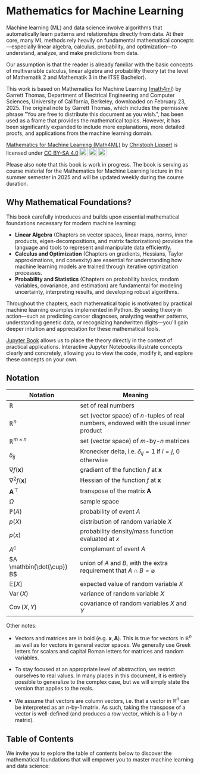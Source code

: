 # Mathematics for Machine Learning

Machine learning (ML) and data science involve algorithms that automatically learn patterns and relationships directly from data. At their core, many ML methods rely heavily on fundamental mathematical concepts—especially linear algebra, calculus, probability, and optimization—to understand, analyze, and make predictions from data.

Our assumption is that the reader is already familiar with the basic concepts of multivariable calculus, linear algebra and probability theory (at the level of Mathematik 2 and Mathematik 3 in the ITSE Bachelor).

This work is based on Mathematics for Machine Learning ([math4ml](https://github.com/gwthomas/math4ml)) by Garrett Thomas, Department of Electrical Engineering and Computer Sciences, University of California, Berkeley, downloaded on February 23, 2025. The original note by Garrett Thomas, which includes the permissive phrase "You are free to distribute this document as you wish.", has been used as a frame that provides the mathematical topics. However, it has been significantly expanded to include more explanations, more detailed proofs, and applications from the machine learning domain.

<p xmlns:cc="http://creativecommons.org/ns#" xmlns:dct="http://purl.org/dc/terms/"><a property="dct:title" rel="cc:attributionURL" href="https://healthml.github.io/Math4ML/">Mathematics for Machine Learning (Math4ML)</a> by <a rel="cc:attributionURL dct:creator" property="cc:attributionName" href="https://hpi.de/lippert">Christoph Lippert</a> is licensed under <a href="https://creativecommons.org/licenses/by-sa/4.0/?ref=chooser-v1" target="_blank" rel="license noopener noreferrer" style="display:inline-block;">CC BY-SA 4.0<img style="height:22px!important;margin-left:3px;vertical-align:text-bottom;" src="https://mirrors.creativecommons.org/presskit/icons/cc.svg?ref=chooser-v1" alt=""><img style="height:22px!important;margin-left:3px;vertical-align:text-bottom;" src="https://mirrors.creativecommons.org/presskit/icons/by.svg?ref=chooser-v1" alt=""><img style="height:22px!important;margin-left:3px;vertical-align:text-bottom;" src="https://mirrors.creativecommons.org/presskit/icons/sa.svg?ref=chooser-v1" alt=""></a></p>

Please also note that this book is work in progress. The book is serving as course material for the Mathematics for Machine Learning lecture in the summer semester in 2025 and will be updated weekly during the course duration.

## Why Mathematical Foundations?

This book carefully introduces and builds upon essential mathematical foundations necessary for modern machine learning:

- **Linear Algebra** (Chapters on vector spaces, linear maps, norms, inner products, eigen-decompositions, and matrix factorizations) provides the language and tools to represent and manipulate data efficiently.
- **Calculus and Optimization** (Chapters on gradients, Hessians, Taylor approximations, and convexity) are essential for understanding how machine learning models are trained through iterative optimization processes.
- **Probability and Statistics** (Chapters on probability basics, random variables, covariance, and estimation) are fundamental for modeling uncertainty, interpreting results, and developing robust algorithms.

Throughout the chapters, each mathematical topic is motivated by practical machine learning examples implemented in Python. By seeing theory in action—such as predicting cancer diagnoses, analyzing weather patterns, understanding genetic data, or recognizing handwritten digits—you'll gain deeper intuition and appreciation for these mathematical tools.

[Jupyter Book](https://jupyterbook.org/) allows us to place the theory directly in the context of practical applications. Interactive Jupyter Notebooks illustrate concepts clearly and concretely, allowing you to view the code, modify it, and explore these concepts on your own.

## Notation

| Notation                  | Meaning |
|---------------------------|--------------------------------------------------------------------------|
| $\mathbb{R}$              | set of real numbers |
| $\mathbb{R}^n$            | set (vector space) of $n$-tuples of real numbers, endowed with the usual inner product |
| $\mathbb{R}^{m \times n}$ | set (vector space) of $m$-by-$n$ matrices |
|  $\delta_{ij}$            | Kronecker delta, i.e. $\delta_{ij} = 1$ if $i = j$, $0$ otherwise |
| $\nabla f(\mathbf{x})$    | gradient of the function $f$ at $\mathbf{x}$ |
| $\nabla^2 f(\mathbf{x})$  | Hessian of the function $f$ at $\mathbf{x}$ |
| $\mathbf{A}^{\!\top\!}$   | transpose of the matrix $\mathbf{A}$ |
| $\Omega$                  | sample space |
| $\mathbb{P}(A)$           | probability of event $A$ |
| $p(X)$                    | distribution of random variable $X$ |
| $p(x)$                    | probability density/mass function evaluated at $x$ |
| $A^\text{c}$              | complement of event $A$ |
| $A \mathbin{\dot{\cup}} B$| union of $A$ and $B$, with the extra requirement that $A \cap B = \varnothing$ |
| $\mathbb{E}[X]$           | expected value of random variable $X$ |
| $\operatorname{Var}(X)$   | variance of random variable $X$ |
| $\operatorname{Cov}(X, Y)$| covariance of random variables $X$ and $Y$ |

Other notes:

-   Vectors and matrices are in bold (e.g. $\mathbf{x}, \mathbf{A}$).
    This is true for vectors in $\mathbb{R}^n$ as well as for vectors in
    general vector spaces. We generally use Greek letters for scalars
    and capital Roman letters for matrices and random variables.

-   To stay focused at an appropriate level of abstraction, we restrict
    ourselves to real values. In many places in this document, it is
    entirely possible to generalize to the complex case, but we will
    simply state the version that applies to the reals.

-   We assume that vectors are column vectors, i.e. that a vector in
    $\mathbb{R}^n$ can be interpreted as an $n$-by-$1$ matrix. As such,
    taking the transpose of a vector is well-defined (and produces a row
    vector, which is a $1$-by-$n$ matrix).

## Table of Contents

We invite you to explore the table of contents below to discover the mathematical foundations that will empower you to master machine learning and data science:

```{tableofcontents}
```
